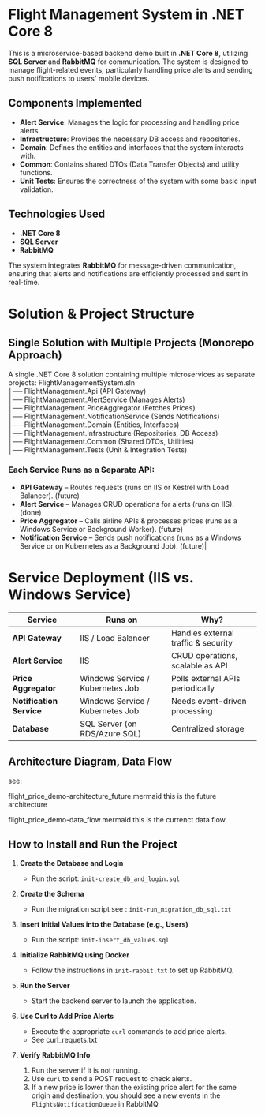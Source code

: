 # Flight Management System in .NET Core 8

This is a microservice-based backend demo built in **.NET Core 8**, utilizing **SQL Server** and **RabbitMQ** for communication. The system is designed to manage flight-related events, particularly handling price alerts and sending push notifications to users' mobile devices.

## Components Implemented

- **Alert Service**: Manages the logic for processing and handling price alerts.
- **Infrastructure**: Provides the necessary DB access and repositories.
- **Domain**: Defines the entities and interfaces that the system interacts with.
- **Common**: Contains shared DTOs (Data Transfer Objects) and utility functions.
- **Unit Tests**: Ensures the correctness of the system with some basic input validation.

## Technologies Used

- **.NET Core 8**
- **SQL Server**
- **RabbitMQ**

The system integrates **RabbitMQ** for message-driven communication, ensuring that alerts and notifications are efficiently processed and sent in real-time.


# Solution & Project Structure

## Single Solution with Multiple Projects (Monorepo Approach)

A single .NET Core 8 solution containing multiple microservices as separate projects:
FlightManagementSystem.sln  
│── FlightManagement.Api (API Gateway)  
│── FlightManagement.AlertService (Manages Alerts)  
│── FlightManagement.PriceAggregator (Fetches Prices)  
│── FlightManagement.NotificationService (Sends Notifications)  
│── FlightManagement.Domain (Entities, Interfaces)  
│── FlightManagement.Infrastructure (Repositories, DB Access)  
│── FlightManagement.Common (Shared DTOs, Utilities)  
│── FlightManagement.Tests (Unit & Integration Tests)

### Each Service Runs as a Separate API:

- **API Gateway** – Routes requests (runs on IIS or Kestrel with Load Balancer). (future)
- **Alert Service** – Manages CRUD operations for alerts (runs on IIS). (done)
- **Price Aggregator** – Calls airline APIs & processes prices (runs as a Windows Service or Background Worker). (future)
- **Notification Service** – Sends push notifications (runs as a Windows Service or on Kubernetes as a Background Job). (future)|

# Service Deployment (IIS vs. Windows Service)

| Service               | Runs on                          | Why?                                      |
|-----------------------|--------------------------------|-------------------------------------------|
| **API Gateway**       | IIS / Load Balancer            | Handles external traffic & security      |
| **Alert Service**     | IIS                            | CRUD operations, scalable as API         |
| **Price Aggregator**  | Windows Service / Kubernetes Job | Polls external APIs periodically        |
| **Notification Service** | Windows Service / Kubernetes Job | Needs event-driven processing          |
| **Database**         | SQL Server (on RDS/Azure SQL)  | Centralized storage                      |

## Architecture Diagram, Data Flow 
see: 

flight_price_demo-architecture_future.mermaid
this is the future architecture

flight_price_demo-data_flow.mermaid
this is the currenct data flow 


## How to Install and Run the Project

1. **Create the Database and Login**
   - Run the script: `init-create_db_and_login.sql`

2. **Create the Schema**
   - Run the migration script see : `init-run_migration_db_sql.txt`

3. **Insert Initial Values into the Database (e.g., Users)**
   - Run the script: `init-insert_db_values.sql`

4. **Initialize RabbitMQ using Docker**
   - Follow the instructions in `init-rabbit.txt` to set up RabbitMQ.

5. **Run the Server**
   - Start the backend server to launch the application.

6. **Use Curl to Add Price Alerts**
   - Execute the appropriate `curl` commands to add price alerts.
   - See curl_requets.txt

7. **Verify RabbitMQ Info**
   1. Run the server if it is not running.
   2. Use `curl` to send a POST request to check alerts.
   3. If a new price is lower than the existing price alert for the same origin and destination, you should see a new events in the `FlightsNotificationQueue` in RabbitMQ


